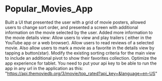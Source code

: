 # Popular_Movies_App
Built a UI that presented the user with a grid of movie posters, allowed users to change sort order, and presented a screen with additional information on the movie selected by the user. Added more information to the movie details view:  Allow users to view and play trailers ( either in the YouTube app or a web browser). Allow users to read reviews of a selected movie. Also allow users to mark a movie as a favorite in the details view by tapping a button(star). Modify the existing sorting criteria for the main view to include an additional pivot to show their favorites collection. Optimize the app experience for tablet.
You need to put your api key to be able to run the app in any url in the application
as this: "https://api.themoviedb.org/3/movie/top_rated?api_key=&language=en-US"
